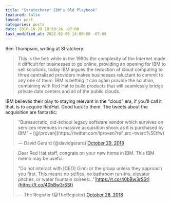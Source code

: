 ```yaml
---
title: "Stratechery: IBM's Old Playbook"
featured: false
layout: post
categories: posts
date: 2018-10-29 10:50:26 -07:00
last_modified_at: 2022-02-06 14:00:00 -07:00
---
```


Ben Thompson, writing at Stratchery:

> This is the bet: while in the 1990s the complexity of the Internet made it difficult for businesses to go online, providing an opening for IBM to sell solutions, today IBM argues the reduction of cloud computing to three centralized providers makes businesses reluctant to commit to any one of them. IBM is betting it can again provide the solution, combining with Red Hat to build products that will seamlessly bridge private data centers and all of the public clouds.

IBM believes their play to staying relevant in the “cloud” era, if you'll call it that, is to acquire RedHat. Good luck to them. The tweets about the acquisition are fantastic:

<blockquote class="twitter-tweet">
"Bureaucratic, old-school legacy software vendor which survives on services revenues in massive acquisition shock as it is purchased by IBM" – [@lproven](https://twitter.com/lproven?ref_src=twsrc%5Etfw)

— David Gerard (@davidgerard) [October 29, 2018](https://twitter.com/davidgerard/status/1056839044661952512?ref_src=twsrc%5Etfw)
</blockquote>
<script async src="https://platform.twitter.com/widgets.js" charset="utf-8"> </script>
<blockquote class="twitter-tweet">
Dear Red Hat staff, congrats on your new home in IBM. This IBM memo may be useful.

"Do not interact with [CEO] Ginni or the group unless they approach you first. This means no selfies, no bathroom run-ins, elevator pitches, or water fountain soirees…"[https://t.co/40bBw3rSSt](https://t.co/40bBw3rSSt)

— The Register (@TheRegister) [October 28, 2018](https://twitter.com/TheRegister/status/1056634499755257857?ref_src=twsrc%5Etfw)
</blockquote>
<script async src="https://platform.twitter.com/widgets.js" charset="utf-8"></script>
